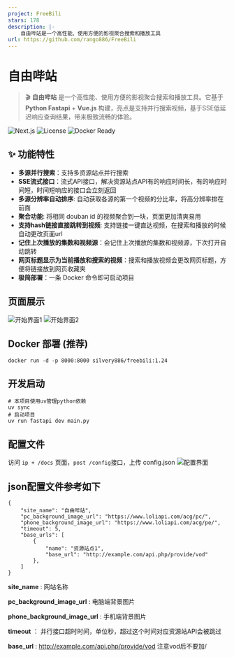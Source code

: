 ```yaml
---
project: FreeBili
stars: 178
description: |-
    自由哔站是一个高性能、使用方便的影视聚合搜索和播放工具
url: https://github.com/rango886/FreeBili
---
```


# 自由哔站

> 🎬 **自由哔站** 是一个高性能、使用方便的影视聚合搜索和播放工具。它基于 **Python Fastapi** + **Vue.js** 构建，亮点是支持并行搜索视频，基于SSE低延迟响应查询结果，带来极致流畅的体验。

![Next.js](https://img.shields.io/badge/Python-13-green?logo=python)
![License](https://img.shields.io/badge/License-MIT-green)
![Docker Ready](https://img.shields.io/badge/Docker-ready-blue?logo=docker)

## ✨ 功能特性
- **多源并行搜索**：支持多资源站点并行搜索
- **SSE流式接口**：流式API接口，解决资源站点API有的响应时间长，有的响应时间短，时间短响应的接口会立刻返回
- **多源分辨率自动排序**: 自动获取各源的第一个视频的分比率，将高分辨率排在前面
- **聚合功能**: 将相同 douban id 的视频聚合到一块，页面更加清爽易用
- **支持hash链接直接跳转到视频**: 支持链接一键直达视频，在搜索和播放的时候自动更改页面url
- **记住上次播放的集数和视频源**：会记住上次播放的集数和视频源，下次打开自动跳转
- **网页标题显示为当前播放和搜索的视频**：搜索和播放视频会更改网页标题，方便将链接放到网页收藏夹
- **极简部署**：一条 Docker 命令即可启动项目

## 页面展示
![开始界面1](docs/1.png)
![开始界面2](docs/2.png)

## Docker 部署 (推荐)
```
docker run -d -p 8000:8000 silvery886/freebili:1.24
```

## 开发启动
```
# 本项目使用uv管理python依赖
uv sync
# 启动项目
uv run fastapi dev main.py
```
## 配置文件
访问 ``ip + /docs`` 页面，``post /config``接口，上传 config.json
![配置界面](docs/3.png)

## json配置文件参考如下
```
{
    "site_name": "自由哔站",
    "pc_background_image_url": "https://www.loliapi.com/acg/pc/",
    "phone_background_image_url": "https://www.loliapi.com/acg/pe/",
    "timeout": 5,
    "base_urls": [
        {
            "name": "资源站点1",
            "base_url": "http://example.com/api.php/provide/vod"
        },
    ]
}
```
**site_name** : 网站名称

**pc_background_image_url** : 电脑端背景图片

**phone_background_image_url** : 手机端背景图片

**timeout** ： 并行接口超时时间，单位秒，超过这个时间对应资源站API会被跳过

**base_url** : http://example.com/api.php/provide/vod 注意vod后不要加/
